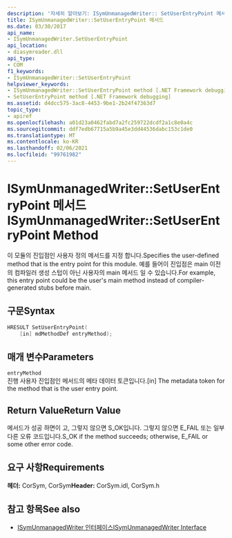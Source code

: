 ```yaml
---
description: '자세히 알아보기: ISymUnmanagedWriter:: SetUserEntryPoint 메서드'
title: ISymUnmanagedWriter::SetUserEntryPoint 메서드
ms.date: 03/30/2017
api_name:
- ISymUnmanagedWriter.SetUserEntryPoint
api_location:
- diasymreader.dll
api_type:
- COM
f1_keywords:
- ISymUnmanagedWriter::SetUserEntryPoint
helpviewer_keywords:
- ISymUnmanagedWriter::SetUserEntryPoint method [.NET Framework debugging]
- SetUserEntryPoint method [.NET Framework debugging]
ms.assetid: d4dcc575-3ac8-4453-9be1-2b24f47363d7
topic_type:
- apiref
ms.openlocfilehash: a01d23a0462fabd7a2fc259722dcdf2a1c8e0a4c
ms.sourcegitcommit: ddf7edb67715a5b9a45e3dd44536dabc153c1de0
ms.translationtype: MT
ms.contentlocale: ko-KR
ms.lasthandoff: 02/06/2021
ms.locfileid: "99761982"
---
```

# <a name="isymunmanagedwritersetuserentrypoint-method"></a><span data-ttu-id="1d025-103">ISymUnmanagedWriter::SetUserEntryPoint 메서드</span><span class="sxs-lookup"><span data-stu-id="1d025-103">ISymUnmanagedWriter::SetUserEntryPoint Method</span></span>

<span data-ttu-id="1d025-104">이 모듈의 진입점인 사용자 정의 메서드를 지정 합니다.</span><span class="sxs-lookup"><span data-stu-id="1d025-104">Specifies the user-defined method that is the entry point for this module.</span></span> <span data-ttu-id="1d025-105">예를 들어이 진입점은 main 이전의 컴파일러 생성 스텁이 아닌 사용자의 main 메서드 일 수 있습니다.</span><span class="sxs-lookup"><span data-stu-id="1d025-105">For example, this entry point could be the user's main method instead of compiler-generated stubs before main.</span></span>  
  
## <a name="syntax"></a><span data-ttu-id="1d025-106">구문</span><span class="sxs-lookup"><span data-stu-id="1d025-106">Syntax</span></span>  
  
```cpp  
HRESULT SetUserEntryPoint(  
    [in] mdMethodDef entryMethod);  
```  
  
## <a name="parameters"></a><span data-ttu-id="1d025-107">매개 변수</span><span class="sxs-lookup"><span data-stu-id="1d025-107">Parameters</span></span>  

 `entryMethod`  
 <span data-ttu-id="1d025-108">진행 사용자 진입점인 메서드의 메타 데이터 토큰입니다.</span><span class="sxs-lookup"><span data-stu-id="1d025-108">[in] The metadata token for the method that is the user entry point.</span></span>  
  
## <a name="return-value"></a><span data-ttu-id="1d025-109">Return Value</span><span class="sxs-lookup"><span data-stu-id="1d025-109">Return Value</span></span>  

 <span data-ttu-id="1d025-110">메서드가 성공 하면이 고, 그렇지 않으면 S_OK입니다. 그렇지 않으면 E_FAIL 또는 일부 다른 오류 코드입니다.</span><span class="sxs-lookup"><span data-stu-id="1d025-110">S_OK if the method succeeds; otherwise, E_FAIL or some other error code.</span></span>  
  
## <a name="requirements"></a><span data-ttu-id="1d025-111">요구 사항</span><span class="sxs-lookup"><span data-stu-id="1d025-111">Requirements</span></span>  

 <span data-ttu-id="1d025-112">**헤더:** CorSym, CorSym</span><span class="sxs-lookup"><span data-stu-id="1d025-112">**Header:** CorSym.idl, CorSym.h</span></span>  
  
## <a name="see-also"></a><span data-ttu-id="1d025-113">참고 항목</span><span class="sxs-lookup"><span data-stu-id="1d025-113">See also</span></span>

- [<span data-ttu-id="1d025-114">ISymUnmanagedWriter 인터페이스</span><span class="sxs-lookup"><span data-stu-id="1d025-114">ISymUnmanagedWriter Interface</span></span>](isymunmanagedwriter-interface.md)
